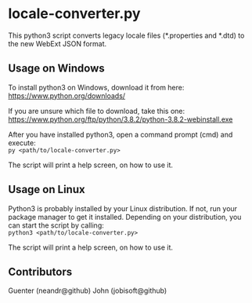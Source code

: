 # locale-converter.py

This python3 script converts legacy locale files (*.properties and *.dtd)
to the new WebExt JSON format.

## Usage on Windows

To install python3 on Windows, download it from here:  
https://www.python.org/downloads/

If you are unsure which file to download, take this one:  
https://www.python.org/ftp/python/3.8.2/python-3.8.2-webinstall.exe

After you have installed python3, open a command prompt (cmd) and execute:  
`py <path/to/locale-converter.py>`

The script will print a help screen, on how to use it.

## Usage on Linux

Python3 is probably installed by your Linux distribution. If not, run
your package manager to get it installed. Depending on your distribution,
you can start the script by calling:  
`python3 <path/to/locale-converter.py>`

The script will print a help screen, on how to use it.

## Contributors

Guenter (neandr@github)
John (jobisoft@github)
